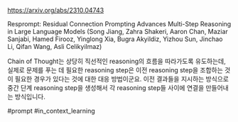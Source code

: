 https://arxiv.org/abs/2310.04743

Resprompt: Residual Connection Prompting Advances Multi-Step Reasoning in Large Language Models (Song Jiang, Zahra Shakeri, Aaron Chan, Maziar Sanjabi, Hamed Firooz, Yinglong Xia, Bugra Akyildiz, Yizhou Sun, Jinchao Li, Qifan Wang, Asli Celikyilmaz)

Chain of Thought는 상당히 직선적인 reasoning의 흐름을 따라가도록 유도하는데, 실제로 문제를 푸는 데 필요한 reasoning step은 이전 reasoning step을 조합하는 것이 필요한 경우가 있다는 것에 대한 대응 방법이군요. 이전 결과들을 지시하는 방식으로 중간 단계 reasoning step을 생성해서 각 reasoning step들 사이에 연결을 만들어내는 방식입니다.

#prompt #in_context_learning